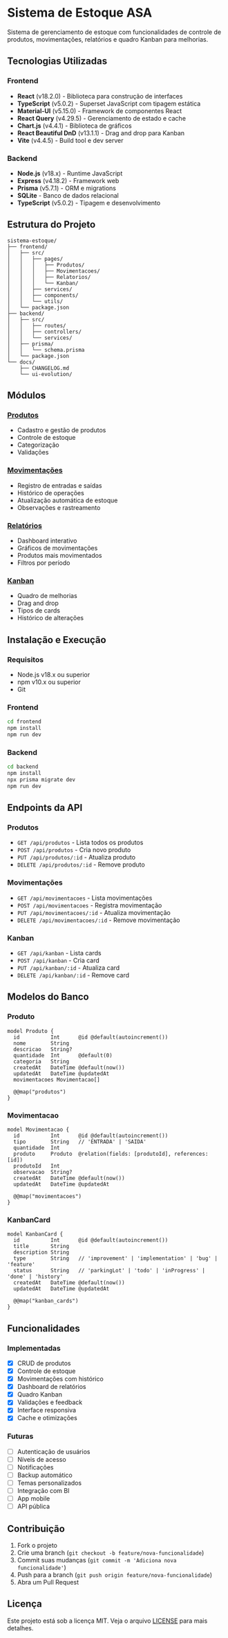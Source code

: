 # Sistema de Estoque ASA

Sistema de gerenciamento de estoque com funcionalidades de controle de produtos, movimentações, relatórios e quadro Kanban para melhorias.

## Tecnologias Utilizadas

### Frontend
- **React** (v18.2.0) - Biblioteca para construção de interfaces
- **TypeScript** (v5.0.2) - Superset JavaScript com tipagem estática
- **Material-UI** (v5.15.0) - Framework de componentes React
- **React Query** (v4.29.5) - Gerenciamento de estado e cache
- **Chart.js** (v4.4.1) - Biblioteca de gráficos
- **React Beautiful DnD** (v13.1.1) - Drag and drop para Kanban
- **Vite** (v4.4.5) - Build tool e dev server

### Backend
- **Node.js** (v18.x) - Runtime JavaScript
- **Express** (v4.18.2) - Framework web
- **Prisma** (v5.7.1) - ORM e migrations
- **SQLite** - Banco de dados relacional
- **TypeScript** (v5.0.2) - Tipagem e desenvolvimento

## Estrutura do Projeto

```
sistema-estoque/
├── frontend/
│   ├── src/
│   │   ├── pages/
│   │   │   ├── Produtos/
│   │   │   ├── Movimentacoes/
│   │   │   ├── Relatorios/
│   │   │   └── Kanban/
│   │   ├── services/
│   │   ├── components/
│   │   └── utils/
│   └── package.json
├── backend/
│   ├── src/
│   │   ├── routes/
│   │   ├── controllers/
│   │   └── services/
│   ├── prisma/
│   │   └── schema.prisma
│   └── package.json
└── docs/
    ├── CHANGELOG.md
    └── ui-evolution/
```

## Módulos

### [Produtos](frontend/src/pages/Produtos/README.md)
- Cadastro e gestão de produtos
- Controle de estoque
- Categorização
- Validações

### [Movimentações](frontend/src/pages/Movimentacoes/README.md)
- Registro de entradas e saídas
- Histórico de operações
- Atualização automática de estoque
- Observações e rastreamento

### [Relatórios](frontend/src/pages/Relatorios/README.md)
- Dashboard interativo
- Gráficos de movimentações
- Produtos mais movimentados
- Filtros por período

### [Kanban](frontend/src/pages/Kanban/README.md)
- Quadro de melhorias
- Drag and drop
- Tipos de cards
- Histórico de alterações

## Instalação e Execução

### Requisitos
- Node.js v18.x ou superior
- npm v10.x ou superior
- Git

### Frontend
```bash
cd frontend
npm install
npm run dev
```

### Backend
```bash
cd backend
npm install
npx prisma migrate dev
npm run dev
```

## Endpoints da API

### Produtos
- `GET /api/produtos` - Lista todos os produtos
- `POST /api/produtos` - Cria novo produto
- `PUT /api/produtos/:id` - Atualiza produto
- `DELETE /api/produtos/:id` - Remove produto

### Movimentações
- `GET /api/movimentacoes` - Lista movimentações
- `POST /api/movimentacoes` - Registra movimentação
- `PUT /api/movimentacoes/:id` - Atualiza movimentação
- `DELETE /api/movimentacoes/:id` - Remove movimentação

### Kanban
- `GET /api/kanban` - Lista cards
- `POST /api/kanban` - Cria card
- `PUT /api/kanban/:id` - Atualiza card
- `DELETE /api/kanban/:id` - Remove card

## Modelos do Banco

### Produto
```prisma
model Produto {
  id          Int      @id @default(autoincrement())
  nome        String
  descricao   String?
  quantidade  Int      @default(0)
  categoria   String
  createdAt   DateTime @default(now())
  updatedAt   DateTime @updatedAt
  movimentacoes Movimentacao[]

  @@map("produtos")
}
```

### Movimentacao
```prisma
model Movimentacao {
  id          Int      @id @default(autoincrement())
  tipo        String   // 'ENTRADA' | 'SAIDA'
  quantidade  Int
  produto     Produto  @relation(fields: [produtoId], references: [id])
  produtoId   Int
  observacao  String?
  createdAt   DateTime @default(now())
  updatedAt   DateTime @updatedAt

  @@map("movimentacoes")
}
```

### KanbanCard
```prisma
model KanbanCard {
  id          Int      @id @default(autoincrement())
  title       String
  description String
  type        String   // 'improvement' | 'implementation' | 'bug' | 'feature'
  status      String   // 'parkingLot' | 'todo' | 'inProgress' | 'done' | 'history'
  createdAt   DateTime @default(now())
  updatedAt   DateTime @updatedAt

  @@map("kanban_cards")
}
```

## Funcionalidades

### Implementadas
- [x] CRUD de produtos
- [x] Controle de estoque
- [x] Movimentações com histórico
- [x] Dashboard de relatórios
- [x] Quadro Kanban
- [x] Validações e feedback
- [x] Interface responsiva
- [x] Cache e otimizações

### Futuras
- [ ] Autenticação de usuários
- [ ] Níveis de acesso
- [ ] Notificações
- [ ] Backup automático
- [ ] Temas personalizados
- [ ] Integração com BI
- [ ] App mobile
- [ ] API pública

## Contribuição

1. Fork o projeto
2. Crie uma branch (`git checkout -b feature/nova-funcionalidade`)
3. Commit suas mudanças (`git commit -m 'Adiciona nova funcionalidade'`)
4. Push para a branch (`git push origin feature/nova-funcionalidade`)
5. Abra um Pull Request

## Licença

Este projeto está sob a licença MIT. Veja o arquivo [LICENSE](LICENSE) para mais detalhes. 